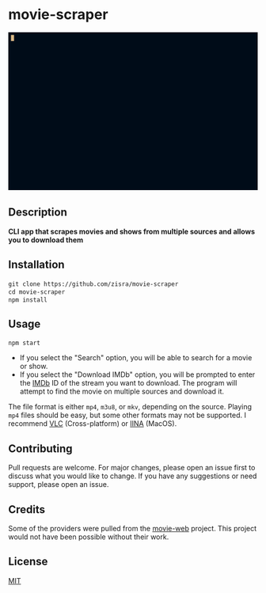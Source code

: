# movie-scraper

<img src="img/demo.gif" />

## Description

**CLI app that scrapes movies and shows from multiple sources and allows you to download them**

## Installation

```
git clone https://github.com/zisra/movie-scraper
cd movie-scraper
npm install
```

## Usage

```
npm start
```

- If you select the "Search" option, you will be able to search for a movie or show.
- If you select the "Download IMDb" option, you will be prompted to enter the [IMDb](https://imdb.com) ID of the stream you want to download. The program will attempt to find the movie on multiple sources and download it.

The file format is either `mp4`, `m3u8`, or `mkv`, depending on the source. Playing `mp4` files should be easy, but some other formats may not be supported. I recommend [VLC](https://www.videolan.org/vlc/index.html) (Cross-platform) or [IINA](https://iina.io/) (MacOS).

## Contributing

Pull requests are welcome. For major changes, please open an issue first to discuss what you would like to change. If you have any suggestions or need support, please open an issue.

## Credits

Some of the providers were pulled from the [movie-web](https://github.com/movie-web/movie-web) project. This project would not have been possible without their work.

## License

[MIT](https://choosealicense.com/licenses/mit/)
